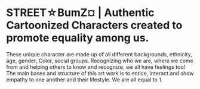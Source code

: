 # STREET☆BumZ¤ | Authentic Cartoonized Characters created to promote equality among us. 
These unique character are made up of all different backgrounds, ethnicity, age, gender, Color, social groups. 
Recognizing who we are, where we come from and helping others to know and recognize, we all have feelings too! 
 The main bases and structure of this art work is to entice, interact and show empathy to one another and their lifestyle. We are all equal to 1.


